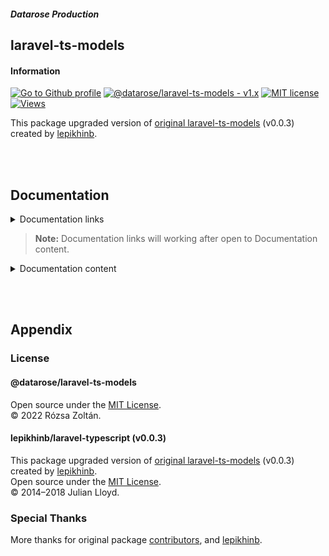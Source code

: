 ##### Datarose Production

## laravel-ts-models

#### Information

[![Go to Github profile](https://img.shields.io/static/v1?label=datarose&message=production&color=2ea44f&logo=github)](https://github.com/rozsazoltan)
[![@datarose/laravel-ts-models - v1.x](https://img.shields.io/static/v1?label=@datarose/laravel-ts-models&message=v1.x&color=e31d65)](https://github.com/rozsazoltan/laravel-ts-models/blob/dev-master/README.md)
[![MIT license](https://img.shields.io/static/v1?label=License&message=MIT&color=2ea44f)](https://github.com/rozsazoltan/laravel-ts-models/blob/dev-master/LICENSE.md)
[![Views](https://komarev.com/ghpvc/?username=rozsazoltan-laravel-ts-models&label=Views)](https://github.com/rozsazoltan/laravel-ts-models/blob/dev-master/LICENSE.md)

This package upgraded version of [original laravel-ts-models](https://github.com/lepikhinb/laravel-typescript/tree/v0.0.3) (v0.0.3) created by [lepikhinb](https://github.com/lepikhinb).

<br><br>

## Documentation

<details>
  <summary>Documentation links</summary>

  - [Getting Started](#getting-started)
    - [Installation](#installation)
    - [Usage](#usage)
    - [The Basics](#the-basics)
  - [Supported](#supported)
  - [Appendix](#appendix)
    - [License](#license)
    - [Special Thanks](#special-thanks)
</details>

>**Note:** Documentation links will working after open to Documentation content.

<details>
  <summary>Documentation content</summary>

  ### Getting Started

  #### Installation

  Require:
  - PHP 8.x or heigher
  - Laravel 8.x or heigher

  ```sh
    # Install
    composer install datarose/laravel-ts-models
  ```

  You can publish the config file with:
  ```sh
    php artisan vendor:published
      --provider="Datarose\TypeScript\TypeScriptServiceProvider"
      --tag="typescript-config"
  ```

  #### Usage

  Generate TypeScript interfaces
  ```sh
    php artisan typescript:laravel-models
  ```

  Example usage with Vue 3
  ```typescript
    import { defineComponent, PropType } from "vue";

    export default defineComponent({
      props: {
        product: {
          type: Object as PropType<App.Models.Product>,
          required: true,
        },
      },
    }
  ```

  #### The Basics

  The package lets you generate TypeScript interfaces from your Laravel models.

  Say you have a model which has several properties (database columns) and multiple relations.

  ```php
    class Product extends Model
    {
      public function category(): BelongsTo
      {
        return $this->belongsTo(Category::class);
      }

      public function features(): HasMany
      {
        return $this->hasMany(Feature::class);
      }
    }
  ```

Laravel TypeScript will generate the following TypeScript interface:

  ```typescript
    declare namespace App.Models {
      export interface Product {
        id: number;
        category_id: number;
        name: string;
        price: number;
        created_at: string | null;
        updated_at: string | null;
        category?: App.Models.Category | null;
        features?: Array<App.Models.Feature> | null;
      }
      ...
    }
  ```

  <br><br>

  ### Supported

  - [x] Database columns
  - [x] Model relations
  - [x] Model accessors
  - [ ] Casted attributes

</details>

<br><br>

## Appendix

### License
#### @datarose/laravel-ts-models
Open source under the [MIT License](https://github.com/rozsazoltan/laravel-ts-models/blob/dev-master/LICENSE.md).<br>
© 2022 Rózsa Zoltán.

#### lepikhinb/laravel-typescript (v0.0.3)
This package upgraded version of [original laravel-ts-models](https://github.com/lepikhinb/laravel-typescript/tree/v0.0.3) (v0.0.3)<br>
created by [lepikhinb](https://github.com/lepikhinb).<br>
Open source under the [MIT License](https://github.com/lepikhinb/laravel-typescript/blob/v0.0.3/LICENSE.md).<br>
© 2014–2018 Julian Lloyd.

### Special Thanks

More thanks for original package [contributors](https://github.com/lepikhinb/laravel-typescript/graphs/contributors), and [lepikhinb](https://github.com/lepikhinb).
